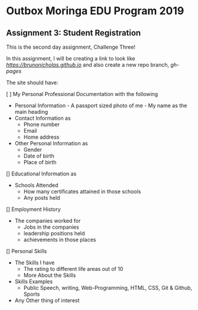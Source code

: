 # Outbox Moringa EDU Program 2019

## Assignment 3: Student Registration

This is the second day assignment, Challenge Three!

In this assignment, I will be creating a link to look like
*https://brunonicholas.github.io* and also create a new repo branch, *gh-pages*

The site should have:

[  ] My Personal Professional Documentation with the following
  -  Personal Information
    - A passport sized photo of me
    - My name as the main heading
  - Contact Information as
    - Phone number
    - Email
    - Home address
  - Other Personal Information as
    - Gender
    - Date of birth
    - Place of birth

[] Educational Information as
  - Schools Attended
    - How many certificates attained in those schools
    - Any posts held

[] Employment History
  - The companies worked for
    - Jobs in the companies
    - leadership positions held
    - achievements in those places

[] Personal Skills
  - The Skills I have
    - The rating to different life areas out of 10
    - More About the Skills
  - Skills Examples
    - Public Speech, writing, Web-Programming, HTML, CSS, Git & Github, Sports
  - Any Other thing of interest
